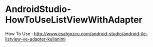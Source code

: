 # AndroidStudio-HowToUseListViewWithAdapter

How To Use : http://www.esatgozcu.com/android-studio/android-ile-listview-ve-adapter-kullanimi
